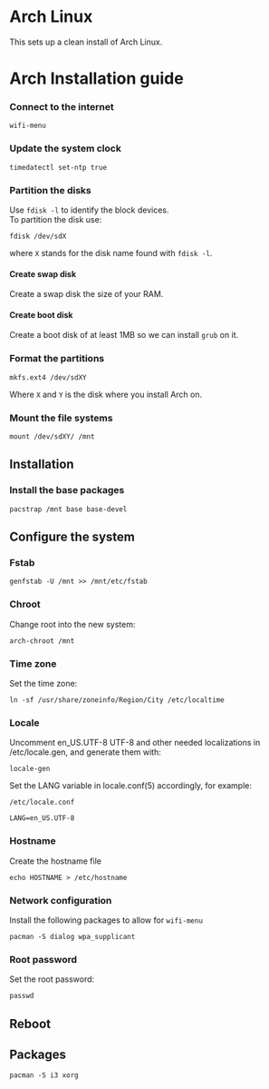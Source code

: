 # Arch Linux

This sets up a clean install of Arch Linux.

# Arch Installation guide

### Connect to the internet
```
wifi-menu
```

### Update the system clock

```
timedatectl set-ntp true
```

### Partition the disks
Use `fdisk -l` to identify the block devices.  
To partition the disk use:
```
fdisk /dev/sdX
```
where `X` stands for the disk name found with `fdisk -l`.

#### Create swap disk
Create a swap disk the size of your RAM.

#### Create boot disk
Create a boot disk of at least 1MB so we can install `grub` on it.

### Format the partitions

```
mkfs.ext4 /dev/sdXY
```
Where `X` and `Y` is the disk where you install Arch on.

### Mount the file systems

```
mount /dev/sdXY/ /mnt
```

## Installation

### Install the base packages

```
pacstrap /mnt base base-devel
```

## Configure the system

### Fstab

```
genfstab -U /mnt >> /mnt/etc/fstab
```

### Chroot
Change root into the new system:

```
arch-chroot /mnt
```

### Time zone
Set the time zone:

```
ln -sf /usr/share/zoneinfo/Region/City /etc/localtime
```

### Locale
Uncomment en_US.UTF-8 UTF-8 and other needed localizations in /etc/locale.gen, and generate them with:

```
locale-gen
```

Set the LANG variable in locale.conf(5) accordingly, for example:

```
/etc/locale.conf

LANG=en_US.UTF-8
```

### Hostname
Create the hostname file
```
echo HOSTNAME > /etc/hostname
```

### Network configuration
Install the following packages to allow for `wifi-menu`

```
pacman -S dialog wpa_supplicant
```

### Root password
Set the root password:

```
passwd
```

## Reboot

## Packages

```
pacman -S i3 xorg
```


